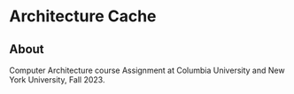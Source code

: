 # Architecture Cache

## About

Computer Architecture course Assignment at Columbia University and New York University, Fall 2023.
